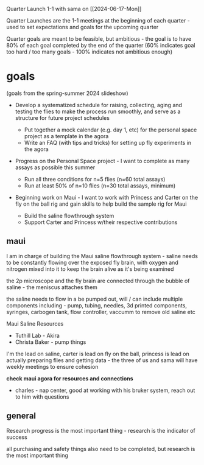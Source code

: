 Quarter Launch 1-1 with sama on [[2024-06-17-Mon]]

Quarter Launches are the 1-1 meetings at the beginning of each quarter - used to set expectations and goals for the upcoming quarter

Quarter goals are meant to be feasible, but ambitious - the goal is to have 80% of each goal completed by the end of the quarter (60% indicates goal too hard / too many goals - 100% indicates not ambitious enough)

# goals
(goals from the spring-summer 2024 slideshow)

- Develop a systematized schedule for raising, collecting, aging and testing the flies to make the process run smoothly, and serve as a structure for future project schedules
	- Put together a mock calendar (e.g. day 1, etc) for the personal space project as a template in the agora
	- Write an FAQ (with tips and tricks) for setting up fly experiments in the agora
    
- Progress on the Personal Space project - I want to complete as many assays as possible this summer
    - Run all three conditions for n=5 flies (n=60 total assays)
	- Run at least 50% of n=10 flies (n=30 total assays, minimum)

- Beginning work on Maui - I want to work with Princess and Carter on the fly on the ball rig and gain skills to help build the sample rig for Maui
	- Build the saline flowthrough system
	- Support Carter and Princess w/their respective contributions

## maui

I am in charge of building the Maui saline flowthrough system - saline needs to be constantly flowing over the exposed fly brain, with oxygen and nitrogen mixed into it to keep the brain alive as it's being examined

the 2p microscope and the fly brain are connected through the bubble of saline - the meniscus attaches them

the saline needs to flow in a be pumped out, will / can include multiple components including - pump, tubing, needles, 3d printed components, syringes, carbogen tank, flow controller, vaccumm to remove old saline etc

Maui Saline Resources
- Tuthill Lab - Akira
- Christa Baker - pump things

I'm the lead on saline, carter is lead on fly on the ball, princess is lead on actually preparing flies and getting data - the three of us and sama will have weekly meetings to ensure cohesion 

**check maui agora for resources and connections**
- charles - nap center, good at working with his bruker system, reach out to him with questions

## general

Research progress is the most important thing - research is the indicator of success

all purchasing and safety things also need to be completed, but research is the most important thing